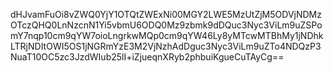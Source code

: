 dHJvamFuOi8vZWQ0YjY1OTQtZWExNi00MGY2LWE5MzUtZjM5ODVjNDMzOTczQHQ0LnNzcnN1Yi5vbmU6ODQ0Mz9zbmk9dDQuc3Nyc3ViLm9uZSPomY7nqp10cm9qYW7oioLngrkwMQp0cm9qYW46Ly8yMTcwMTBhMy1jNDhkLTRjNDItOWI5OS1jNGRmYzE3M2VjNzhAdDguc3Nyc3ViLm9uZTo4NDQzP3NuaT10OC5zc3JzdWIub25lI+iZjueqnXRyb2phbuiKgueCuTAyCg==